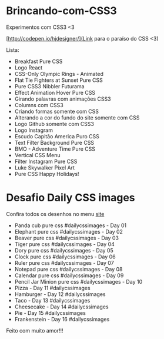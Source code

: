 # Brincando-com-CSS3
Experimentos com CSS3 <3

[http://codepen.io/hjdesigner/](Link para o paraíso do CSS <3)

Lista:

* Breakfast Pure CSS
* Logo React
* CSS-Only Olympic Rings - Animated
* Flat Tie Fighters at Sunset Pure CSS
* Pure CSS3 Nibbler Futurama
* Effect Animation Hover Pure CSS  
* Girando palavras com animações CSS3
* Columns com CSS3
* Criando formas somente com CSS
* Alterando a cor do fundo do site somente com CSS
* Logo Github somente com CSS3
* Logo Instagram
* Escudo Capitão America Puro CSS
* Text Filter Background Pure CSS
* BMO - Adventure Time Pure CSS
* Vertical CSS Menu
* Filter Instagram Pure CSS
* Luke Skywalker Pixel Art
* Pure CSS Happy Holidays!

# Desafio Daily CSS images

Confira todos os desenhos no menu [site](http://henriquemelanda.com.br/galeria-daily-css-images/)

* Panda cub pure css #dailycssimages - Day 01
* Elephant pure css #dailycssimages - Day 02
* Beaver pure css #dailycssimages - Day 03
* Tiger pure css #dailycssimages - Day 04
* Dory pure css #dailycssimages - Day 05
* Clock pure css #dailycssimages - Day 06
* Ruler pure css #dailycssimages - Day 07
* Notepad pure css #dailycssimages - Day 08
* Calendar pure css #dailycssimages - Day 09
* Pencil Jar Minion pure css #dailycssimages - Day 10
* Pizza - Day 11 #dailycssimages
* Hamburger - Day 12 #dailycssimages
* Taco - Day 13 #dailycssimages
* Cheesecake - Day 14 #dailycssimages
* Pie - Day 15 #dailycssimages
* Frankenstein - Day 16 #dailycssimages

Feito com muito amor!!!
